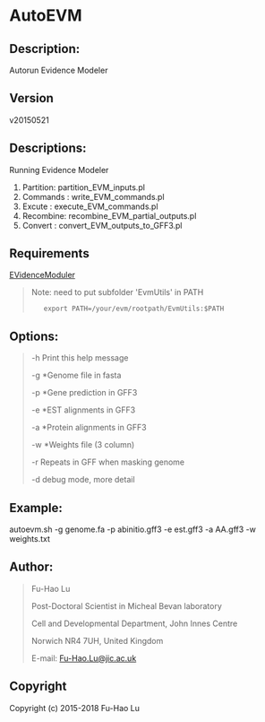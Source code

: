 # AutoEVM

## Description:

  Autorun Evidence Modeler

## Version

  v20150521

## Descriptions:

  Running Evidence Modeler
  1. Partition: partition_EVM_inputs.pl
  2. Commands : write_EVM_commands.pl
  3. Excute   : execute_EVM_commands.pl
  4. Recombine: recombine_EVM_partial_outputs.pl
  5. Convert  : convert_EVM_outputs_to_GFF3.pl

## Requirements

  [EVidenceModuler](https://evidencemodeler.github.io/)

>  Note: need to put subfolder 'EvmUtils' in PATH
>
>        export PATH=/your/evm/rootpath/EvmUtils:$PATH

## Options:

>  -h    Print this help message
>
>  -g	*Genome file in fasta
>
>  -p	*Gene prediction in GFF3
>
>  -e	*EST alignments in GFF3
>
>  -a	*Protein alignments in GFF3
>
>  -w	*Weights file (3 column)
>
>  -r	Repeats in GFF when masking genome
>
>  -d    debug mode, more detail

## Example:
  autoevm.sh -g genome.fa -p abinitio.gff3 -e est.gff3 -a AA.gff3 -w weights.txt

## Author:

>  Fu-Hao Lu
>
>  Post-Doctoral Scientist in Micheal Bevan laboratory
>
>  Cell and Developmental Department, John Innes Centre
>
>  Norwich NR4 7UH, United Kingdom
>
>  E-mail: Fu-Hao.Lu@jic.ac.uk

## Copyright

Copyright (c) 2015-2018 Fu-Hao Lu
